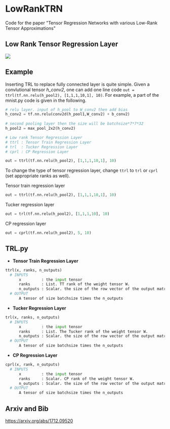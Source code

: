 # LowRankTRN
Code for the paper "Tensor Regression Networks with various Low-Rank Tensor Approximations"

## Low Rank Tensor Regression Layer
<img src="https://i.imgur.com/1z4tpf7.png">

## Example
Inserting TRL to replace fully connected layer is quite simple. Given a convlutional tensor *h_conv2*, one can add one line code ```out = ttrl(tf.nn.relu(h_pool2), [1,1,1,10,1], 10)```. For example, a part of the mnist.py code is given in the following.

```python
# relu layer. input of h_pool to W_conv2 then add bias
h_conv2 = tf.nn.relu(conv2d(h_pool1,W_conv2) + b_conv2)
		
# second pooling layer then the size will be batchsize*7*7*32
h_pool2 = max_pool_2x2(h_conv2)

# Low rank Tensor Regression Layer
# ttrl : Tensor Train Regression Layer
# trl  : Tucker Regression Layer
# cprl : CP Regression Layer

out = ttrl(tf.nn.relu(h_pool2), [1,1,1,10,1], 10)
```

To change the type of tensor regression layer, change ```ttrl``` to ```trl``` or ```cprl``` (set appropriate ranks as well).

Tensor train regression layer
```python
out = ttrl(tf.nn.relu(h_pool2), [1,1,1,10,1], 10)
```

Tucker regression layer

```python
out = trl(tf.nn.relu(h_pool2), [1,1,1,10], 10)
```

CP regression layer

```python
out = cprl(tf.nn.relu(h_pool2), 5, 10)
```


## TRL.py
* **Tensor Train Regression Layer**
```python
ttrl(x, ranks, n_outputs)
  # INPUTS 
      x         : the input tensor
      ranks     : List. TT rank of the weight tensor W.
      n_outputs : Scalar. the size of the row vector of the output matrix.
  # OUTPUT
      A tensor of size batchsize times the n_outputs
```

* **Tucker Regression Layer**
```python
trl(x, ranks, n_outputs)
  # INPUTS 
      x         : the input tensor
      ranks     : List. The Tucker rank of the weight tensor W.
      n_outputs : Scalar. the size of the row vector of the output matrix.
  # OUTPUT
      A tensor of size batchsize times the n_outputs
```

* **CP Regression Layer**
```python
cprl(x, rank, n_outputs)
  # INPUTS 
      x         : the input tensor
      ranks     : Scalar. CP rank of the weight tensor W.
      n_outputs : Scalar. the size of the row vector of the output matrix.
  # OUTPUT
      A tensor of size batchsize times the n_outputs
```

## Arxiv and Bib
https://arxiv.org/abs/1712.09520
